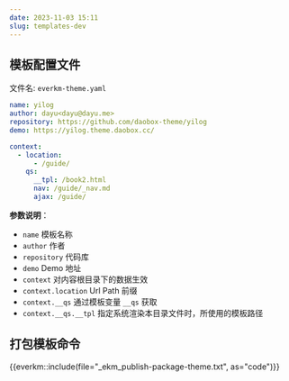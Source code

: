 ```yaml
---
date: 2023-11-03 15:11
slug: templates-dev
---
```



## 模板配置文件 

文件名: `everkm-theme.yaml`

```yaml
name: yilog
author: dayu<dayu@dayu.me>
repository: https://github.com/daobox-theme/yilog
demo: https://yilog.theme.daobox.cc/

context:
  - location:
      - /guide/
    qs:
      __tpl: /book2.html
      nav: /guide/_nav.md
      ajax: /guide/
```

**参数说明**：
- `name` 模板名称
- `author` 作者
- `repository` 代码库
- `demo` Demo 地址
- `context` 对内容根目录下的数据生效
- `context.location` Url Path 前缀
- `context.__qs` 通过模板变量 `__qs` 获取
- `context.__qs.__tpl` 指定系统渲染本目录文件时，所使用的模板路径


## 打包模板命令

{{everkm::include(file="_ekm_publish-package-theme.txt", as="code")}}

